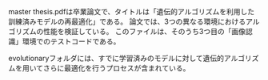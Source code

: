 master thesis.pdfは卒業論文で、タイトルは「遺伝的アルゴリズムを利用した訓練済みモデルの再最適化」である。 論文では、3つの異なる環境におけるアルゴリズムの性能を検証している。 このファイルは、そのうち3つ目の「画像認識」環境でのテストコードである。

evolutionaryフォルダには、すでに学習済みのモデルに対して遺伝的アルゴリズムを用いてさらに最適化を行うプロセスが含まれている。
